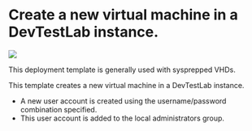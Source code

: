 # Create a new virtual machine in a DevTestLab instance.

<a href="https://portal.azure.com/#create/Microsoft.Template/uri/https%3A%2F%2Fraw.githubusercontent.com%2Fazure%2Fazure-devtestlab%2Fmaster%2Fsamples%2FDevTestLabs%2FQuickStartTemplates%2F101-dtl-create-vm-username-pwd-customimage%2Fazuredeploy.json" target="_blank">
    <img src="http://azuredeploy.net/deploybutton.png"/>
</a>

This deployment template is generally used with sysprepped VHDs.

This template creates a new virtual machine in a DevTestLab instance.
- A new user account is created using the username/password combination specified. 
- This user account is added to the local administrators group.

